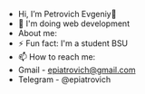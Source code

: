 - Hi, I’m Petrovich Evgeniy👋 
- 👀 I'm doing web development
- About me:
- ⚡ Fun fact: I'm a student BSU
- 📫 How to reach me:
- Gmail - epiatrovich@gmail.com
- Telegram - @epiatrovich

<!---
PERSEFA1/PERSEFA1 is a ✨ special ✨ repository because its `README.md` (this file) appears on your GitHub profile.
You can click the Preview link to take a look at your changes.
--->
